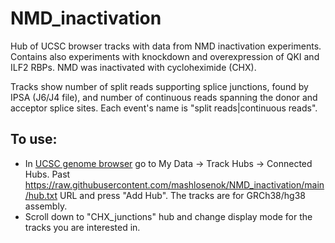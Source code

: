 # NMD_inactivation
Hub of UCSC browser tracks with data from NMD inactivation experiments. 
Contains also experiments with knockdown and overexpression of QKI and ILF2 RBPs. NMD was inactivated with cycloheximide (CHX). 

Tracks show number of split reads supporting splice junctions, found by IPSA (J6/J4 file), and number of continuous reads spanning the donor and acceptor splice sites. Each event's name is "split reads|continuous reads". 

## To use:
- In [UCSC genome browser](https://genome.ucsc.edu/) go to My Data -> Track Hubs -> Connected Hubs. Past https://raw.githubusercontent.com/mashlosenok/NMD_inactivation/main/hub.txt URL and press "Add Hub". The tracks are for GRCh38/hg38 assembly.
- Scroll down to "CHX_junctions" hub and change display mode for the tracks you are interested in.

